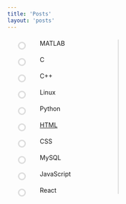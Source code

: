 ```yaml
---
title: 'Posts'
layout: 'posts'
---
```


<style>
  /* Style the timeline */
  ol.timeline {
    list-style: none;
    position: relative;
  }

  /* Add a line to connect the items on the timeline */
  ol.timeline:before {
    content: '';
    position: absolute;
    top: 0;
    bottom: 0;
    left: 50%;
    width: 2px;
    margin-left: -1.5px;
    background-color: #ddd;
  }

  /* Style the items on the timeline */
  ol.timeline > li {
    position: relative;
    margin: 20px 0;
    padding-left: 50px;
  }

  /* Add an arrow to the left of the items on the timeline */
  ol.timeline > li:before {
    content: '';
    position: absolute;
    top: 5px;
    left: 0;
    width: 12px;
    height: 12px;
    border: 3px solid #ddd;
    border-radius: 50%;
    background-color: white;
  }
</style>

<ol class="timeline">
  <li>MATLAB</li>
  <li>C</li>
  <li>C++</li>
  <li>Linux</li>
  <li>Python</li>
  <li><a href="/posts/html/">HTML</a></li>
  <li>CSS</li>
  <li>MySQL</li>
  <li>JavaScript</li>
  <li>React</li>
</ol>
